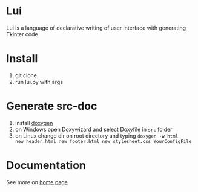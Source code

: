 # Lui

Lui is a language of declarative writing of user interface with generating Tkinter code


# Install

1) git clone
2) run lui.py with args


# Generate src-doc

1) install [doxygen](https://www.doxygen.nl/index.html)
2) on Windows open Doxywizard and select Doxyfile in `src` folder
3) on Linux change dir on root directory and typing `doxygen -w html new_header.html new_footer.html new_stylesheet.css YourConfigFile`

# Documentation

See more on [home page](https://pmswga.github.io/lui/)
